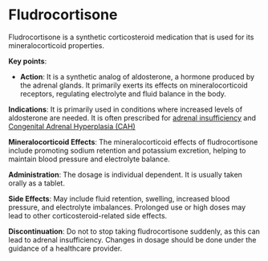 # Fludrocortisone

Fludrocortisone is a synthetic corticosteroid medication that is used for its mineralocorticoid properties.

**Key points**:

* **Action**: It is a synthetic analog of aldosterone, a hormone produced by the adrenal glands. It primarily exerts its effects on mineralocorticoid receptors, regulating electrolyte and fluid balance in the body.

**Indications**: It is primarily used in conditions where increased levels of aldosterone are needed. It is often prescribed for [adrenal insufficiency](../adrenal-insufficiency/) and [Congenital Adrenal Hyperplasia (CAH)](../congenital-adrenal-hyperplasia/)

**Mineralocorticoid Effects**: The mineralocorticoid effects of fludrocortisone include promoting sodium retention and potassium excretion, helping to maintain blood pressure and electrolyte balance.

**Administration**: The dosage is individual dependent. It is usually taken orally as a tablet.

**Side Effects**: May include fluid retention, swelling, increased blood pressure, and electrolyte imbalances. Prolonged use or high doses may lead to other corticosteroid-related side effects.

**Discontinuation**: Do not to stop taking fludrocortisone suddenly, as this can lead to adrenal insufficiency. Changes in dosage should be done under the guidance of a healthcare provider.

